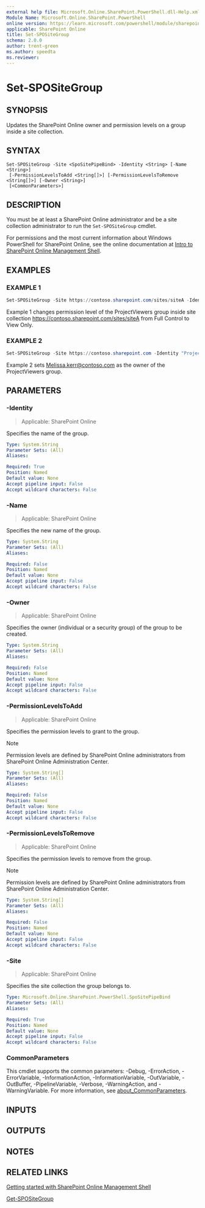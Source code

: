 ```yaml
---
external help file: Microsoft.Online.SharePoint.PowerShell.dll-Help.xml
Module Name: Microsoft.Online.SharePoint.PowerShell
online version: https://learn.microsoft.com/powershell/module/sharepoint-online/set-spositegroup
applicable: SharePoint Online
title: Set-SPOSiteGroup
schema: 2.0.0
author: trent-green
ms.author: speedta
ms.reviewer:
---
```


# Set-SPOSiteGroup

## SYNOPSIS

Updates the SharePoint Online owner and permission levels on a group inside a site collection.

## SYNTAX

```
Set-SPOSiteGroup -Site <SpoSitePipeBind> -Identity <String> [-Name <String>]
 [-PermissionLevelsToAdd <String[]>] [-PermissionLevelsToRemove <String[]>] [-Owner <String>]
 [<CommonParameters>]
```

## DESCRIPTION

You must be at least a SharePoint Online administrator and be a site collection administrator to run the `Set-SPOSiteGroup` cmdlet.

For permissions and the most current information about Windows PowerShell for SharePoint Online, see the online documentation at [Intro to SharePoint Online Management Shell](/powershell/sharepoint/sharepoint-online/introduction-sharepoint-online-management-shell).

## EXAMPLES

### EXAMPLE 1

```powershell
Set-SPOSiteGroup -Site https://contoso.sharepoint.com/sites/siteA -Identity "ProjectViewers" -PermissionLevelsToRemove "Full Control" -PermissionLevelsToAdd "View Only"
```

Example 1 changes permission level of the ProjectViewers group inside site collection <https://contoso.sharepoint.com/sites/siteA> from Full Control to View Only.

### EXAMPLE 2

```powershell
Set-SPOSiteGroup -Site https://contoso.sharepoint.com -Identity "ProjectViewers" -Owner Melissa.kerr@contoso.com
```

Example 2 sets Melissa.kerr@contoso.com as the owner of the ProjectViewers group.

## PARAMETERS

### -Identity

> Applicable: SharePoint Online

Specifies the name of the group.

```yaml
Type: System.String
Parameter Sets: (All)
Aliases:

Required: True
Position: Named
Default value: None
Accept pipeline input: False
Accept wildcard characters: False
```

### -Name

> Applicable: SharePoint Online

Specifies the new name of the group.

```yaml
Type: System.String
Parameter Sets: (All)
Aliases:

Required: False
Position: Named
Default value: None
Accept pipeline input: False
Accept wildcard characters: False
```

### -Owner

> Applicable: SharePoint Online

Specifies the owner (individual or a security group) of the group to be created.

```yaml
Type: System.String
Parameter Sets: (All)
Aliases:

Required: False
Position: Named
Default value: None
Accept pipeline input: False
Accept wildcard characters: False
```

### -PermissionLevelsToAdd

> Applicable: SharePoint Online

Specifies the permission levels to grant to the group.

> [!NOTE]
> Permission levels are defined by SharePoint Online administrators from SharePoint Online Administration Center.

```yaml
Type: System.String[]
Parameter Sets: (All)
Aliases:

Required: False
Position: Named
Default value: None
Accept pipeline input: False
Accept wildcard characters: False
```

### -PermissionLevelsToRemove

> Applicable: SharePoint Online

Specifies the permission levels to remove from the group.

> [!NOTE]
> Permission levels are defined by SharePoint Online administrators from SharePoint Online Administration Center.

```yaml
Type: System.String[]
Parameter Sets: (All)
Aliases:

Required: False
Position: Named
Default value: None
Accept pipeline input: False
Accept wildcard characters: False
```

### -Site

> Applicable: SharePoint Online

Specifies the site collection the group belongs to.

```yaml
Type: Microsoft.Online.SharePoint.PowerShell.SpoSitePipeBind
Parameter Sets: (All)
Aliases:

Required: True
Position: Named
Default value: None
Accept pipeline input: False
Accept wildcard characters: False
```

### CommonParameters

This cmdlet supports the common parameters: -Debug, -ErrorAction, -ErrorVariable, -InformationAction, -InformationVariable, -OutVariable, -OutBuffer, -PipelineVariable, -Verbose, -WarningAction, and -WarningVariable. For more information, see [about_CommonParameters](https://go.microsoft.com/fwlink/?LinkID=113216).

## INPUTS

## OUTPUTS

## NOTES

## RELATED LINKS

[Getting started with SharePoint Online Management Shell](/powershell/sharepoint/sharepoint-online/connect-sharepoint-online)

[Get-SPOSiteGroup](Get-SPOSiteGroup.md)
